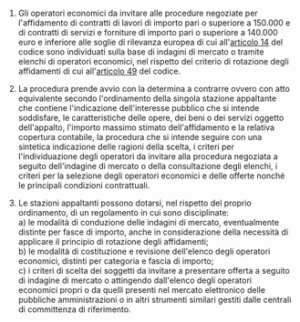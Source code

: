 1. Gli operatori economici da invitare alle procedure negoziate per l'affidamento di contratti di lavori di importo pari o superiore a 150.000 e di contratti di servizi e forniture di importo pari o superiore a 140.000 euro e inferiore alle soglie di rilevanza europea di cui all'[articolo 14](/index.html?article=articolo-14&version=2) del codice sono individuati sulla base di indagini di mercato o tramite elenchi di operatori economici, nel rispetto del criterio di rotazione degli affidamenti di cui all'[articolo 49](/index.html?article=articolo-49&version=2) del codice.

2. La procedura prende avvio con la determina a contrarre ovvero con atto equivalente secondo l'ordinamento della singola stazione appaltante che contiene l'indicazione dell'interesse pubblico che si intende soddisfare, le caratteristiche delle opere, dei beni o dei servizi oggetto dell'appalto, l'importo massimo stimato dell'affidamento e la relativa copertura contabile, la procedura che si intende seguire con una sintetica indicazione delle ragioni della scelta, i criteri per l'individuazione degli operatori da invitare alla procedura negoziata a seguito dell'indagine di mercato o della consultazione degli elenchi, i criteri per la selezione degli operatori economici e delle offerte nonché le principali condizioni contrattuali.

3. Le stazioni appaltanti possono dotarsi, nel rispetto del proprio ordinamento, di un regolamento in cui sono disciplinate:<br>a) le modalità di conduzione delle indagini di mercato, eventualmente distinte per fasce di importo, anche in considerazione della necessità di applicare il principio di rotazione degli affidamenti;<br>b) le modalità di costituzione e revisione dell'elenco degli operatori economici, distinti per categoria e fascia di importo;<br>c) i criteri di scelta dei soggetti da invitare a presentare offerta a seguito di indagine di mercato o attingendo dall'elenco degli operatori economici propri o da quelli presenti nel mercato elettronico delle pubbliche amministrazioni o in altri strumenti similari gestiti dalle centrali di committenza di riferimento.
